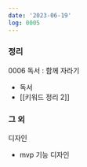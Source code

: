 ```yaml
---
date: '2023-06-19'
log: 0005
---
```

### 정리

0006 독서 : 함께 자라기
- 독서
- [[키워드 정리 2]]

### 그 외

디자인
- mvp 기능 디자인